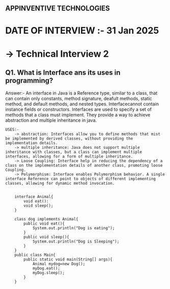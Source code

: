 ## APPINVENTIVE TECHNOLOGIES

# DATE OF INTERVIEW :- 31 Jan 2025

# -> Technical Interview 2

## Q1. What is Interface ans its uses in programming?
 Answer:-
    An interface in Java is a Reference type, similar to a class, that can contain only constants, method signature, deafult methods, static method, and default methods, and nested types.
    Interfacecannot contain instance fields or constructors.
    Interfaces are used to specify a set of methods that a class must implement. They provide a way to achieve abstraction and multiple inheritance in java.

    USES:-
        -> abstraction: Interfaces allow you to define methods that mist be implemented by derived classes, without providing the implementation details.
        -> multiple inheritance: Java does not support multiple inheritance with classes, but a class can implement multiple interfaces, allowing for a form of multiple inheritance.
        -> Loose Coupling: Interface help in reducing the dependency of a class on the implementation details of another class, promoting loose Coupling.
        -> Polymorphism: Interface enables Polymorphism behavior. A single interface Reference can point to objects of different implementing classes, allowing for dynamic method invocation.


        interface Animal{
            void eat():
            void sleep();
        }

        class dog implements Animal{
            public void eat(){
                System.out.println("Dog is eating");
            }
            public void sleep(){
                System.out.println("Dog is Sleeping");
            }
        }
        public class Main{
            public static void main(String[] args){
                Animal mydog=new Dog();
                myDog.eat();
                myDog.sleep();
            }
        }